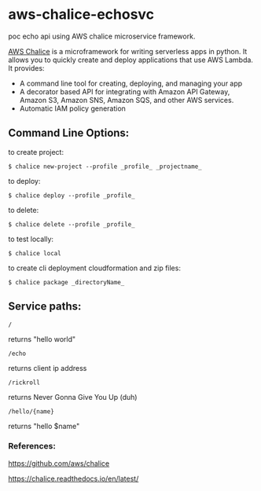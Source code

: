 # aws-chalice-echosvc
poc echo api using AWS chalice microservice framework. 

[AWS Chalice](https://chalice.readthedocs.io/en/latest/) is a microframework for writing serverless apps in python. It allows you to quickly create and deploy applications that use AWS Lambda. It provides:

* A command line tool for creating, deploying, and managing your app
* A decorator based API for integrating with Amazon API Gateway, Amazon S3, Amazon SNS, Amazon SQS, and other AWS services.
* Automatic IAM policy generation


## Command Line Options:

to create project:

    $ chalice new-project --profile _profile_ _projectname_

to deploy:

    $ chalice deploy --profile _profile_

to delete:

    $ chalice delete --profile _profile_

to test locally:

    $ chalice local

to create cli deployment cloudformation and zip files:

    $ chalice package _directoryName_

## Service paths:

    /

returns "hello world"

    /echo
    
returns client ip address    

    /rickroll

returns Never Gonna Give You Up (duh)

    /hello/{name}

returns "hello $name"

### References:

https://github.com/aws/chalice

https://chalice.readthedocs.io/en/latest/
